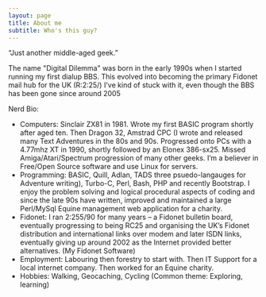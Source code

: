 ```yaml
---
layout: page
title: About me
subtitle: Who's this guy?
---
```


“Just another middle-aged geek.”

The name "Digital Dilemma" was born in the early 1990s when I started running my first dialup BBS. This evolved into becoming the primary Fidonet mail hub for the UK (R:2:25/)  I've kind of stuck with it, even though the BBS has been gone since around 2005


Nerd Bio:

- Computers: Sinclair ZX81 in 1981. Wrote my first BASIC program shortly after aged ten. Then Dragon 32, Amstrad CPC (I wrote and released many Text Adventures in the 80s and 90s. Progressed onto PCs with a 4.77mhz XT in 1990, shortly followed by an Elonex 386-sx25. Missed Amiga/Atari/Spectrum progression of many other geeks. I’m a believer in Free/Open Source software and use Linux for servers.
- Programming: BASIC, Quill, Adlan, TADS three psuedo-langauges for Adventure writing), Turbo-C, Perl, Bash, PHP and recently Bootstrap. I enjoy the problem solving and logical procedural aspects of coding and since the late 90s have written, improved and maintained a large Perl/MySql Equine management web application for a charity.
- Fidonet: I ran 2:255/90 for many years – a Fidonet bulletin board, eventually progressing to being RC25 and organising the UK’s Fidonet distribution and international links over modem and later ISDN links, eventually giving up around 2002 as the Internet provided better alternatives. (My Fidonet Software)
- Employment: Labouring then forestry to start with. Then IT Support for a local internet company. Then worked for an Equine charity.
- Hobbies: Walking, Geocaching, Cycling (Common theme: Exploring, learning)
 
